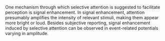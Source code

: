 One mechanism through which selective attention is suggested to facilitate perception is signal enhancement. In signal enhancement, attention presumably amplifies the intensity of relevant stimuli, making them appear more bright or loud. Besides subjective reporting, signal enhancement induced by selective attention can be observed in event-related potentials varying in amplitude.